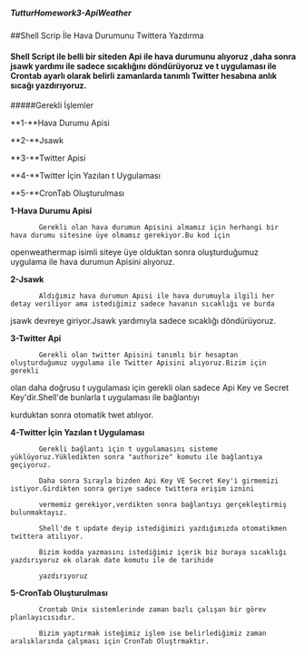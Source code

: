 ##### TutturHomework3-ApiWeather
 
##Shell Scrip İle Hava Durumunu Twittera Yazdırma
        
####         Shell Script ile belli bir siteden Api ile hava durumunu alıyoruz ,daha sonra jsawk yardımı ile sadece sıcaklığını döndürüyoruz ve t uygulaması ile Crontab ayarlı olarak belirli zamanlarda tanımlı Twitter hesabına anlık sıcağı yazdırıyoruz.

#####Gerekli İşlemler

  **1-**Hava Durumu Apisi

  **2-**Jsawk 

  **3-**Twitter Apisi

  **4-**Twitter İçin Yazılan t Uygulaması

  **5-**CronTab Oluşturulması

 
  **1-Hava Durumu Apisi**
   
           Gerekli olan hava durumun Apisini almamız için herhangi bir hava durumu sitesine üye olmamız gerekiyor.Bu kod için
           
openweathermap isimli siteye üye olduktan sonra oluşturduğumuz uygulama ile hava durumun Apisini alıyoruz.
    
    
  **2-Jsawk**
   
           Aldığımız hava durumun Apisi ile hava durumuyla ilgili her detay veriliyor ama istediğimiz sadece havanın sıcaklığı ve burda
           
jsawk devreye giriyor.Jsawk yardımıyla sadece sıcaklığı döndürüyoruz.
       
  **3-Twitter Api**
           
           Gerekli olan twitter Apisini tanımlı bir hesaptan oluşturduğumuz uygulama ile Twitter Apisini alıyoruz.Bizim için gerekli
           
 olan daha doğrusu t uygulaması için gerekli olan sadece Api Key ve Secret Key'dir.Shell'de bunlarla t uygulaması ile bağlantıyı
 
 kurduktan sonra otomatik twet atılıyor.
           
  **4-Twitter İçin Yazılan t Uygulaması**
         
           Gerekli bağlantı için t uygulamasını sisteme yüklüyoruz.Yükledikten sonra "authorize" komutu ile bağlantıya geçiyoruz.
           
           Daha sonra Sırayla bizden Api Key VE Secret Key'i girmemizi istiyor.Girdikten sonra geriye sadece twittera erişim iznini
           
           vermemiz gerekiyor,verdikten sonra bağlantıyı gerçekleştirmiş bulunmaktayız.
           
           Shell'de t update deyip istediğimizi yazdığımızda otomatikmen twittera atılıyor.
           
           Bizim kodda yazmasını istediğimiz içerik biz buraya sıcaklığı yazdırıyoruz ek olarak date komutu ile de tarihide
           
           yazdırıyoruz
           
   **5-CronTab Oluşturulması**
   
           Crontab Unix sistemlerinde zaman bazlı çalışan bir görev planlayıcısıdır.
           
           Bizim yaptırmak isteğimiz işlem ise belirlediğimiz zaman aralıklarında çalşması için CronTab Oluştrmaktır. 
     
     
     
     
     
     
     

